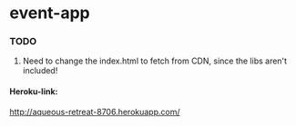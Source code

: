 # event-app

### TODO
1. Need to change the index.html to fetch from CDN, since the libs aren't included!


#### Heroku-link:
http://aqueous-retreat-8706.herokuapp.com/
